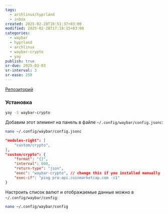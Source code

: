 ```yaml
---
tags:
  - archlinux/hyprland
  - inbox
created: 2025-02-28T16:51:37+03:00
modified: 2025-02-28T17:18:15+03:00
categories:
  - waybar
  - hyprland
  - archlinux
  - waybar-crypto
  - yay
publish: true
sr-due: 2025-03-03
sr-interval: 3
sr-ease: 250
---
```

[Репозиторий](https://github.com/Chadsr/waybar-crypto)

### Установка

```sh
yay -S waybar-crypto
```

Добавим этот элемент на панель в файле `~/.config/waybar/config.jsonc`:

```sh
nano ~/.config/waybar/config.jsonc
```

```json title:~/.config/waybar/config.jsonc ln:true
"modules-right": [
    "custom/crypto",
],
"custom/crypto": {
    "format": "{}",
    "interval": 600,
    "return-type": "json",
    "exec": "waybar-crypto", // change this if you installed manually
    "exec-if": "ping pro-api.coinmarketcap.com -c1"
}
```

Настроить список валют и отображаемые данные можно в `~/.config/waybar/config`:

```sh
nano ~/.config/waybar/config
```